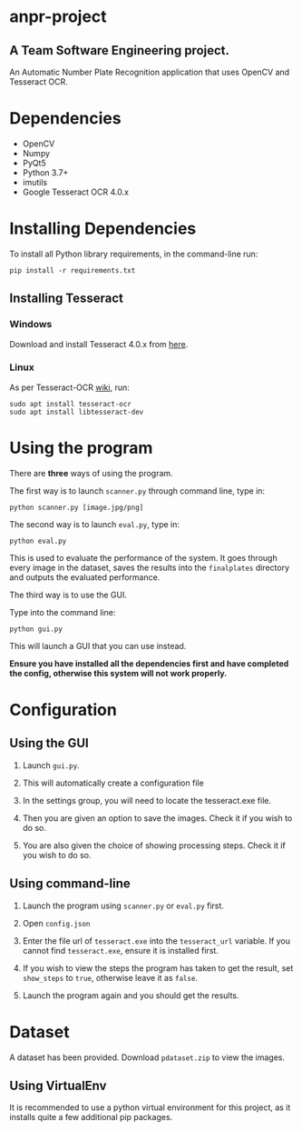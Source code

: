 
# anpr-project
## A Team Software Engineering project. 
An Automatic Number Plate Recognition application that uses OpenCV and Tesseract OCR.

# Dependencies

- OpenCV
- Numpy
- PyQt5
- Python 3.7+
- imutils
- Google Tesseract OCR 4.0.x


# Installing Dependencies

To install all Python library requirements, in the command-line run:

    pip install -r requirements.txt

## Installing Tesseract

### Windows 

Download and install Tesseract 4.0.x from [here](https://github.com/UB-Mannheim/tesseract/wiki). 

### Linux 

As per Tesseract-OCR [wiki](https://github.com/tesseract-ocr/tesseract/wiki), run:
    
    sudo apt install tesseract-ocr
    sudo apt install libtesseract-dev

# Using the program
There are **three** ways of using the program.

The first way is to launch `scanner.py` through command line, type in:

    python scanner.py [image.jpg/png]

The second way is to launch `eval.py`, type in: 
    
    python eval.py

This is used to evaluate the performance of the system. It goes through every image in the dataset, saves the results into the `finalplates` directory and outputs the evaluated performance.

The third way is to use the GUI.

Type into the command line: 

    python gui.py

This will launch a GUI that you can use instead.

**__Ensure you have installed all the dependencies first and have completed the config, otherwise this system will not work properly.__**

# Configuration

## Using the GUI
1. Launch `gui.py`.

2. This will automatically create a configuration file

3. In the settings group, you will need to locate the tesseract.exe file.

4. Then you are given an option to save the images. Check it if you wish to do so.

5. You are also given the choice of showing processing steps. Check it if you wish to do so.


## Using command-line

1. Launch the program using `scanner.py` or `eval.py` first.

2. Open `config.json` 

3. Enter the file url of `tesseract.exe` into the `tesseract_url` variable. If you cannot find `tesseract.exe`, ensure it is installed first.  

4. If you wish to view the steps the program has taken to get the result, set `show_steps` to `true`, otherwise leave it as `false`.

5. Launch the program again and you should get the results. 

# Dataset
A dataset has been provided. Download `pdataset.zip` to view the images.

## Using VirtualEnv
It is recommended to use a python virtual environment for this project, as it installs quite a few additional pip packages.
